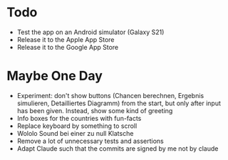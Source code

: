 # Todo
* Test the app on an Android simulator (Galaxy S21)
* Release it to the Apple App Store
* Release it to the Google App Store


# Maybe One Day
* Experiment: don't show buttons (Chancen berechnen, Ergebnis simulieren, Detailliertes Diagramm) from the start, but
  only after input has been given. Instead, show some kind of greeting
* Info boxes for the countries with fun-facts
* Replace keyboard by something to scroll
* Wololo Sound bei einer zu null Klatsche
* Remove a lot of unnecessary tests and assertions
* Adapt Claude such that the commits are signed by me not by claude
